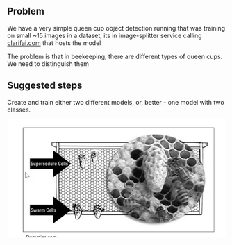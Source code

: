 ## Problem

We have a very simple queen cup object detection running that was training on small ~15 images in a dataset, its in image-splitter service calling [clarifai.com](http://clarifai.com/) that hosts the model

The problem is that in beekeeping, there are different types of queen cups. We need to distinguish them

## Suggested steps

Create and train either two different models, or, better - one model with two classes.


![](../../../../img/queen-cup.png)